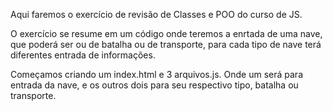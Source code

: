 Aqui faremos o exercício de revisão de Classes e POO do curso de JS.

O exercício se resume em um código onde teremos a enrtada de uma nave, que poderá ser ou de batalha ou de transporte, para cada tipo de nave terá diferentes entrada de informações.

Começamos criando um index.html e 3 arquivos.js. Onde um será para entrada da nave, e os outros dois para seu respectivo tipo, batalha ou transporte.